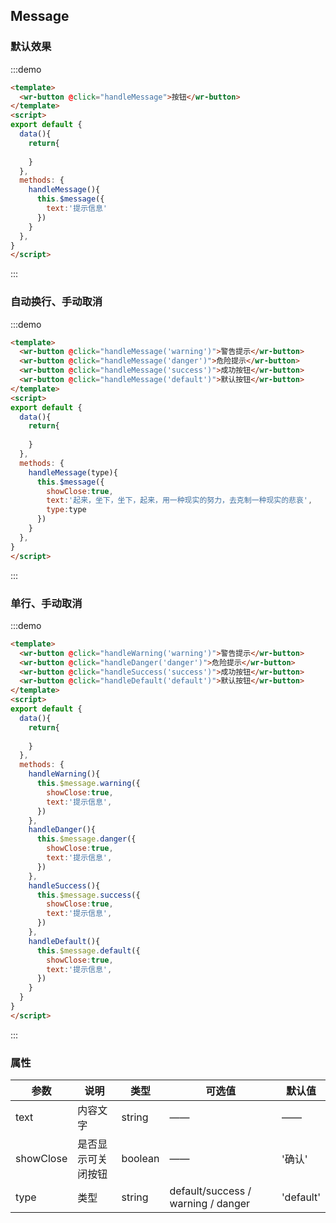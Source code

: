 ## Message
### 默认效果
:::demo
```html
<template>
  <wr-button @click="handleMessage">按钮</wr-button>
</template>
<script>
export default {
  data(){
    return{
      
    }
  },
  methods: {
    handleMessage(){
      this.$message({
        text:'提示信息'
      })
    }
  },
}
</script>
```
:::
### 自动换行、手动取消
:::demo
```html
<template>
  <wr-button @click="handleMessage('warning')">警告提示</wr-button>
  <wr-button @click="handleMessage('danger')">危险提示</wr-button>
  <wr-button @click="handleMessage('success')">成功按钮</wr-button>
  <wr-button @click="handleMessage('default')">默认按钮</wr-button>
</template>
<script>
export default {
  data(){
    return{
      
    }
  },
  methods: {
    handleMessage(type){
      this.$message({
        showClose:true,
        text:'起来，坐下，坐下，起来，用一种现实的努力，去克制一种现实的悲哀',
        type:type
      })
    }
  },
}
</script>
```
:::
### 单行、手动取消
:::demo
```html
<template>
  <wr-button @click="handleWarning('warning')">警告提示</wr-button>
  <wr-button @click="handleDanger('danger')">危险提示</wr-button>
  <wr-button @click="handleSuccess('success')">成功按钮</wr-button>
  <wr-button @click="handleDefault('default')">默认按钮</wr-button>
</template>
<script>
export default {
  data(){
    return{
      
    }
  },
  methods: {
    handleWarning(){
      this.$message.warning({
        showClose:true,
        text:'提示信息',
      })
    },    
    handleDanger(){
      this.$message.danger({
        showClose:true,
        text:'提示信息',
      })
    },    
    handleSuccess(){
      this.$message.success({
        showClose:true,
        text:'提示信息',
      })
    },
    handleDefault(){
      this.$message.default({
        showClose:true,
        text:'提示信息',
      })
    }
  }
}
</script>
```
:::

### 属性
| 参数      | 说明    | 类型      | 可选值       | 默认值   |
|---------- |-------- |---------- |-------------  |-------- |
| text     |  内容文字  |   string |   ——  |    ——   |   
| showClose    |  是否显示可关闭按钮 | boolean    | —— |  '确认'  |
| type     |  类型  |   string  |   default/success / warning / danger   |    'default'   |   
